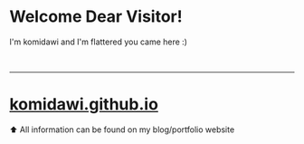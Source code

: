 # Welcome Dear Visitor! 

I'm komidawi and I'm flattered you came here :)

<br />

---



[komidawi.github.io](https://komidawi.github.io/about/)
===

⬆️ All information can be found on my blog/portfolio website  

<br />
<br />
<br />
<br />
<br />
<br />

